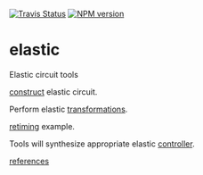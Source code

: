 [![Travis Status](https://travis-ci.org/drom/elastic.svg?branch=master)](https://travis-ci.org/drom/elastic)
[![NPM version](https://img.shields.io/npm/v/elastic-circuit.svg)](https://www.npmjs.org/package/elastic-circuit)

# elastic

Elastic circuit tools

[construct](docs/construct.md) elastic circuit.

Perform elastic [transformations](docs/transformations.md).

[retiming](docs/retiming.md) example.

Tools will synthesize appropriate elastic [controller](docs/controller.md).

[references](docs/references.md)
